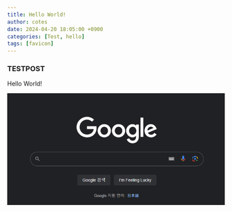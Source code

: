 ```yaml
---
title: Hello World!
author: cotes
date: 2024-04-20 18:05:00 +0900
categories: [Test, hello]
tags: [favicon]
---
```

### TESTPOST
Hello World!

![image-20240421024305232](../assets/img/post/2024-04-20-hello-world/image-20240421024305232.png)